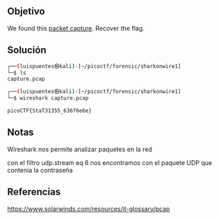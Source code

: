## Objetivo 
We found this [packet capture](https://jupiter.challenges.picoctf.org/static/483e50268fe7e015c49caf51a69063d0/capture.pcap). Recover the flag.

## Solución
```bash
┌──(luispuentes㉿kali)-[~/picoctf/forensic/sharkonwire1]
└─$ ls
capture.pcap

┌──(luispuentes㉿kali)-[~/picoctf/forensic/sharkonwire1]
└─$ wireshark capture.pcap 

picoCTF{StaT31355_636f6e6e}
```


## Notas
Wireshark nos permite analizar paquetes en la red

con el filtro udp.stream eq 6 nos encontramos con el paquete UDP que contenia la contraseña

## Referencias
https://www.solarwinds.com/resources/it-glossary/pcap